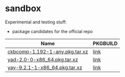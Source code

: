 # sandbox
Experimental and testing stuff:
- package candidates for the official repo


Name | PKGBUILD
---- | -------
[ckbcomp-1.192-1-any.pkg.tar.xz](../../releases/download/1/ckbcomp-1.192-1-any.pkg.tar.xz) | [link](../../../PKGBUILDS/raw/master/ckbcomp/PKGBUILD)
[yad-2.0-0-x86_64.pkg.tar.xz](../../releases/download/1/yad-2.0-0-x86_64.pkg.tar.xz) | [link](../../../PKGBUILDS/raw/master/yad/PKGBUILD)
[yay-9.2.1-1-x86_64.pkg.tar.xz](../../releases/download/1/yay-9.2.1-1-x86_64.pkg.tar.xz) | [link](../../../PKGBUILDS/raw/master/yay/PKGBUILD)


